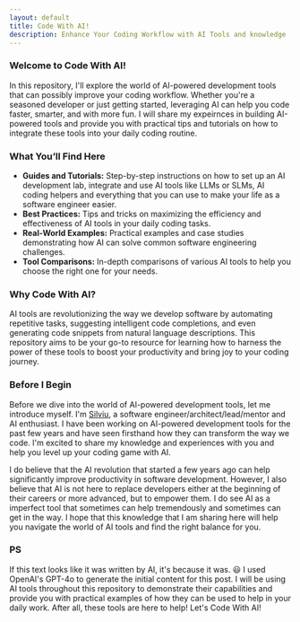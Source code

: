 ```yaml
---
layout: default
title: Code With AI!
description: Enhance Your Coding Workflow with AI Tools and knowledge
---
```



### Welcome to Code With AI! ###

In this repository, I'll explore the world of AI-powered development tools that can possibly improve your coding workflow. Whether you're a seasoned developer or just getting started, leveraging AI can help you code faster, smarter, and with more fun. I will share my expeirnces in building AI-powered tools and provide you with practical tips and tutorials on how to integrate these tools into your daily coding routine.

### What You’ll Find Here

- **Guides and Tutorials:** Step-by-step instructions on how to set up an AI development lab, integrate and use AI tools like LLMs or SLMs, AI coding helpers and everything that you can use to make your life as a software engineer easier.
- **Best Practices:** Tips and tricks on maximizing the efficiency and effectiveness of AI tools in your daily coding tasks.
- **Real-World Examples:** Practical examples and case studies demonstrating how AI can solve common software engineering challenges.
- **Tool Comparisons:** In-depth comparisons of various AI tools to help you choose the right one for your needs.

### Why Code With AI?

AI tools are revolutionizing the way we develop software by automating repetitive tasks, suggesting intelligent code completions, and even generating code snippets from natural language descriptions. This repository aims to be your go-to resource for learning how to harness the power of these tools to boost your productivity and bring joy to your coding journey.

### Before I Begin ###

Before we dive into the world of AI-powered development tools, let me introduce myself. I'm [Silviu](https://silviu-ai.github.io/CodeWithAI/), a software engineer/architect/lead/mentor and AI enthusiast. I have been working on AI-powered development tools for the past few years and have seen firsthand how they can transform the way we code. I'm excited to share my knowledge and experiences with you and help you level up your coding game with AI.

I do believe that the AI revolution that started a few years ago can help significantly improve productivity in software development. However, I also believe that AI is not here to replace developers either at the beginning of their careers or more advanced, but to empower them. I do see AI as a imperfect tool that sometimes can help tremendously and sometimes can get in the way. I hope that this knowledge that I am sharing here will help you navigate the world of AI tools and find the right balance for you. 

### PS ###
If this text looks like it was written by AI, it's because it was. 😃 I used OpenAI's GPT-4o to generate the initial content for this post. I will be using AI tools throughout this repository to demonstrate their capabilities and provide you with practical examples of how they can be used to help in your daily work. After all, these tools are here to help! Let's Code With AI!
